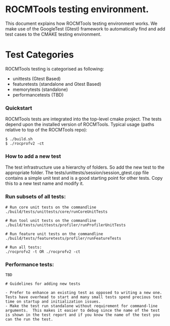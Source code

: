 # ROCMTools testing environment.

This document explains how ROCMTools testing environment works.
We make use of the GoogleTest (Gtest) framework to automatically find and add test cases to the CMAKE testing environment.

# Test Categories

ROCMTools testing is categorised as following:

- unittests (Gtest Based)
- featuretests (standalone and Gtest Based)
- memorytests (standalone)
- performancetests (TBD)

### Quickstart

ROCMTools tests are integrated into the top-level cmake project. The tests depend upon the installed version of ROCMTools.
Typical usage (paths relative to top of the ROCMTools repo):
```
$ ./build.sh
$ ./rocprofv2 -ct
```

### How to add a new test

The test infrastructure use a hierarchy of folders. So add the new test to the appropriate folder. 
The tests/unittests/session/session_gtest.cpp file contains a simple unit test and is a good starting point for other tests.
Copy this to a new test name and modify it.

### Run subsets of all tests:
```
# Run core unit tests on the commandline
./build/tests/unittests/core/runCoreUnitTests

# Run tool unit tests on the commandline
./build/tests/unittests/profiler/runProfilerUnitTests

# Run feature unit tests on the commandline
./build/tests/featuretests/profiler/runFeatureTests

# Run all tests:
./rocprofv2 -t OR ./rocprofv2 -ct
```

### Performance tests:
```
TBD

# Guidelines for adding new tests

- Prefer to enhance an existing test as opposed to writing a new one. Tests have overhead to start and many small tests spend precious test time on startup and initialization issues.
- Make the test run standalone without requirement for command-line arguments.  This makes it easier to debug since the name of the test is shown in the test report and if you know the name of the test you can the run the test.


